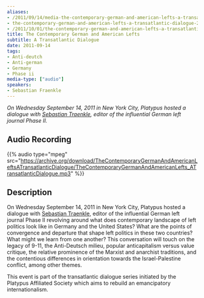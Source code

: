 ```yaml
---
aliases:
- /2011/09/14/media-the-contemporary-german-and-american-lefts-a-transatlantic-dialogue
- the-contemporary-german-and-american-lefts-a-transatlantic-dialogue-2
- /2011/10/01/the-contemporary-german-and-american-lefts-a-transatlantic-dialogue
title: The Contemporary German and American Lefts
subtitle: A Transatlantic Dialogue
date: 2011-09-14
tags:
- Anti-deutch
- Anti-german
- Germany
- Phase ii
media-type: ["audio"]
speakers:
- Sebastian Fraenkle
---
```


_On Wednesday September 14, 2011 in New York City, Platypus hosted a dialogue with [Sebastian Traenkle](/speakers/sebastian-traenkle/), editor of the influential German left journal Phase II._

## Audio Recording

{{% audio type="mpeg" src="https://archive.org/download/TheContemporaryGermanAndAmericanLeftsATransatlanticDialogue/TheContemporaryGermanAndAmericanLefts_ATransatlanticDialogue.mp3" %}}

## Description

On Wednesday September 14, 2011 in New York City, Platypus hosted a dialogue with [Sebastian Traenkle](/speakers/sebastian-traenkle/), editor of the influential German left journal Phase II revolving around what does contemporary landscape of left politics look like in Germany and the United States? What are the points of convergence and departure that shape left politics in these two countries? What might we learn from one another? This conversation will touch on the legacy of 9-11, the Anti-Deutsch milieu, popular anticapitalism versus value critique, the relative prominence of the Marxist and anarchist traditions, and the contentious differences in orientation towards the Israel-Palestine conflict, among other themes.

This event is part of the transatlantic dialogue series initiated by the Platypus Affiliated Society which aims to rebuild an emancipatory internationalism.
